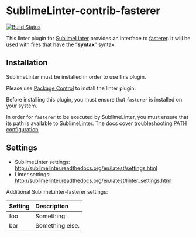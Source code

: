 SublimeLinter-contrib-fasterer
================================

[![Build Status](https://travis-ci.org/SublimeLinter/SublimeLinter-contrib-fasterer.svg?branch=master)](https://travis-ci.org/SublimeLinter/SublimeLinter-contrib-fasterer)

This linter plugin for [SublimeLinter](https://github.com/SublimeLinter/SublimeLinter) provides an interface to [fasterer](__linter_homepage__). It will be used with files that have the “__syntax__” syntax.

## Installation
SublimeLinter must be installed in order to use this plugin.

Please use [Package Control](https://packagecontrol.io) to install the linter plugin.

Before installing this plugin, you must ensure that `fasterer` is installed on your system.

In order for `fasterer` to be executed by SublimeLinter, you must ensure that its path is available to SublimeLinter. The docs cover [troubleshooting PATH configuration](http://sublimelinter.readthedocs.io/en/latest/troubleshooting.html#finding-a-linter-executable).

## Settings
- SublimeLinter settings: http://sublimelinter.readthedocs.org/en/latest/settings.html
- Linter settings: http://sublimelinter.readthedocs.org/en/latest/linter_settings.html

Additional SublimeLinter-fasterer settings:

|Setting|Description    |
|:------|:--------------|
|foo    |Something.     |
|bar    |Something else.|

